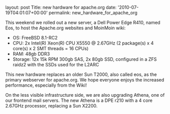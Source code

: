 
layout: post
Title: new hardware for apache.org
date: '2010-07-19T04:01:07+00:00'
permalink: new_hardware_for_apache_org

<p>This weekend we rolled out a new server, a Dell Power Edge R410, named Eos, to host the Apache.org websites and MoinMoin wiki:</p>
<ul>
<li>OS: FreeBSD 8.1-RC2</li>
<li>CPU: 2x Intel(R) Xeon(R) CPU X5550  @ 2.67GHz (2 package(s) x 4 core(s) x 2 SMT threads = 16 CPUs)</li>
<li>RAM: 48gb DDR3</li>
<li>Storage: 12x 15k RPM 300gb SAS, 2x 80gb SSD, configured in a ZFS raidz2 with the SSDs used for the L2ARC</li>
</ul>
<p>This new hardware replaces an older Sun T2000, also called eos, as the primary webserver for apache.org.  We hope everyone enjoys the increased performance, especially from the Wiki!</p>

<p>On the less visible infrastructure side, we are also upgrading Athena, one of our frontend mail servers.  The new Athena is a DPE r210 with a 4 core 2.67GHz processor, replacing a Sun X2200.</p>
